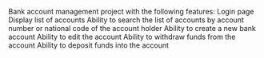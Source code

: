 Bank account management project with the following features:
Login page
Display list of accounts
Ability to search the list of accounts by account number or national code of the account holder
Ability to create a new bank account
Ability to edit the account
Ability to withdraw funds from the account
Ability to deposit funds into the account
